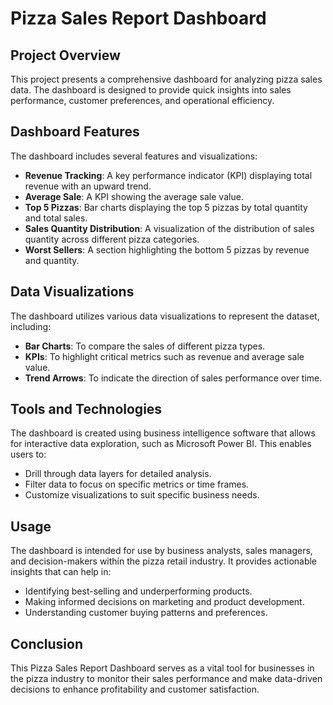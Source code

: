 
# Pizza Sales Report Dashboard

## Project Overview
This project presents a comprehensive dashboard for analyzing pizza sales data. The dashboard is designed to provide quick insights into sales performance, customer preferences, and operational efficiency.

## Dashboard Features
The dashboard includes several features and visualizations:
- **Revenue Tracking**: A key performance indicator (KPI) displaying total revenue with an upward trend.
- **Average Sale**: A KPI showing the average sale value.
- **Top 5 Pizzas**: Bar charts displaying the top 5 pizzas by total quantity and total sales.
- **Sales Quantity Distribution**: A visualization of the distribution of sales quantity across different pizza categories.
- **Worst Sellers**: A section highlighting the bottom 5 pizzas by revenue and quantity.

## Data Visualizations
The dashboard utilizes various data visualizations to represent the dataset, including:
- **Bar Charts**: To compare the sales of different pizza types.
- **KPIs**: To highlight critical metrics such as revenue and average sale value.
- **Trend Arrows**: To indicate the direction of sales performance over time.

## Tools and Technologies
The dashboard is created using business intelligence software that allows for interactive data exploration, such as Microsoft Power BI. This enables users to:
- Drill through data layers for detailed analysis.
- Filter data to focus on specific metrics or time frames.
- Customize visualizations to suit specific business needs.

## Usage
The dashboard is intended for use by business analysts, sales managers, and decision-makers within the pizza retail industry. It provides actionable insights that can help in:
- Identifying best-selling and underperforming products.
- Making informed decisions on marketing and product development.
- Understanding customer buying patterns and preferences.


## Conclusion
This Pizza Sales Report Dashboard serves as a vital tool for businesses in the pizza industry to monitor their sales performance and make data-driven decisions to enhance profitability and customer satisfaction.
